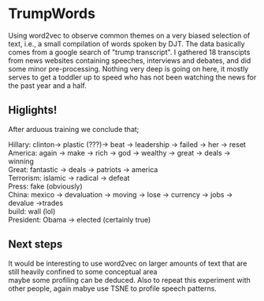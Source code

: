 # TrumpWords

Using word2vec to observe common themes on a very biased selection of text, i.e., a small compilation of words spoken by DJT. The data basically comes from a google search of "trump transcript". I gathered 18 transcipts from news websites containing speeches, interviews and debates, and did some minor pre-processing. Nothing very deep is going on here, it mostly serves to get a toddler up to speed who has not been watching the news for the past year and a half.

## Higlights!

After arduous training we conclude that;

Hillary: clinton-> plastic (???)-> beat -> leadership -> failed -> her -> reset  
America:  again -> make -> rich -> god -> wealthy -> great -> deals -> winning  
Great: fantastic -> deals -> patriots -> america  
Terrorism: islamic -> radical -> defeat  
Press: fake (obviously)  
China: mexico -> devaluation -> moving -> lose -> currency -> jobs -> devalue ->trades  
build: wall (lol)  
President: Obama -> elected (certainly true)  




## Next steps

It would be interesting to use word2vec on larger amounts of text that are still heavily confined to some conceptual area  
maybe some profiling can be deduced. Also to repeat this experiment with other people, again mabye use TSNE to profile speech 
patterns.
